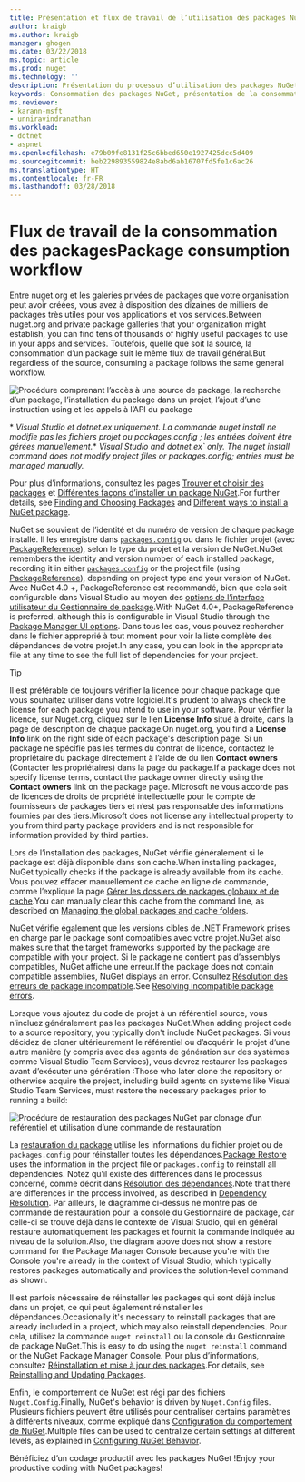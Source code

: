 ```yaml
---
title: Présentation et flux de travail de l’utilisation des packages NuGet | Microsoft Docs
author: kraigb
ms.author: kraigb
manager: ghogen
ms.date: 03/22/2018
ms.topic: article
ms.prod: nuget
ms.technology: ''
description: Présentation du processus d’utilisation des packages NuGet dans un projet et liens vers d’autres parties du processus.
keywords: Consommation des packages NuGet, présentation de la consommation NuGet, flux de travail de la consommation NuGet, flux de travail de la consommation de packages, présentation de la consommation des packages
ms.reviewer:
- karann-msft
- unniravindranathan
ms.workload:
- dotnet
- aspnet
ms.openlocfilehash: e79b09fe8131f25c6bbed650e1927425dcc5d409
ms.sourcegitcommit: beb229893559824e8abd6ab16707fd5fe1c6ac26
ms.translationtype: HT
ms.contentlocale: fr-FR
ms.lasthandoff: 03/28/2018
---
```

# <a name="package-consumption-workflow"></a><span data-ttu-id="74b2d-104">Flux de travail de la consommation des packages</span><span class="sxs-lookup"><span data-stu-id="74b2d-104">Package consumption workflow</span></span>

<span data-ttu-id="74b2d-105">Entre nuget.org et les galeries privées de packages que votre organisation peut avoir créées, vous avez à disposition des dizaines de milliers de packages très utiles pour vos applications et vos services.</span><span class="sxs-lookup"><span data-stu-id="74b2d-105">Between nuget.org and private package galleries that your organization might establish, you can find tens of thousands of highly useful packages to use in your apps and services.</span></span> <span data-ttu-id="74b2d-106">Toutefois, quelle que soit la source, la consommation d’un package suit le même flux de travail général.</span><span class="sxs-lookup"><span data-stu-id="74b2d-106">But regardless of the source, consuming a package follows the same general workflow.</span></span>

![Procédure comprenant l’accès à une source de package, la recherche d’un package, l’installation du package dans un projet, l’ajout d’une instruction using et les appels à l’API du package](media/Overview-01-GeneralFlow.png)

<span data-ttu-id="74b2d-108">\* _Visual Studio et dotnet.ex uniquement. La commande nuget install ne modifie pas les fichiers projet ou packages.config ; les entrées doivent être gérées manuellement._</span><span class="sxs-lookup"><span data-stu-id="74b2d-108">\* _Visual Studio and dotnet.ex\` only. The nuget install command does not modify project files or packages.config; entries must be managed manually._</span></span>

<span data-ttu-id="74b2d-109">Pour plus d’informations, consultez les pages [Trouver et choisir des packages](../consume-packages/finding-and-choosing-packages.md) et [Différentes façons d’installer un package NuGet](ways-to-install-a-package.md).</span><span class="sxs-lookup"><span data-stu-id="74b2d-109">For further details, see [Finding and Choosing Packages](../consume-packages/finding-and-choosing-packages.md) and [Different ways to install a NuGet package](ways-to-install-a-package.md).</span></span>

<span data-ttu-id="74b2d-110">NuGet se souvient de l’identité et du numéro de version de chaque package installé. Il les enregistre dans [`packages.config`](../reference/packages-config.md) ou dans le fichier projet (avec [PackageReference](../consume-packages/package-references-in-project-files.md)), selon le type du projet et la version de NuGet.</span><span class="sxs-lookup"><span data-stu-id="74b2d-110">NuGet remembers the identity and version number of each installed package, recording it in either [`packages.config`](../reference/packages-config.md) or the project file (using [PackageReference](../consume-packages/package-references-in-project-files.md)), depending on project type and your version of NuGet.</span></span> <span data-ttu-id="74b2d-111">Avec NuGet 4.0 +, PackageReference est recommandé, bien que cela soit configurable dans Visual Studio au moyen des [options de l’interface utilisateur du Gestionnaire de package](../tools/package-manager-ui.md).</span><span class="sxs-lookup"><span data-stu-id="74b2d-111">With NuGet 4.0+, PackageReference is preferred, although this is configurable in Visual Studio through the [Package Manager UI options](../tools/package-manager-ui.md).</span></span> <span data-ttu-id="74b2d-112">Dans tous les cas, vous pouvez rechercher dans le fichier approprié à tout moment pour voir la liste complète des dépendances de votre projet.</span><span class="sxs-lookup"><span data-stu-id="74b2d-112">In any case, you can look in the appropriate file at any time to see the full list of dependencies for your project.</span></span>

> [!Tip]
> <span data-ttu-id="74b2d-113">Il est préférable de toujours vérifier la licence pour chaque package que vous souhaitez utiliser dans votre logiciel.</span><span class="sxs-lookup"><span data-stu-id="74b2d-113">It's prudent to always check the license for each package you intend to use in your software.</span></span> <span data-ttu-id="74b2d-114">Pour vérifier la licence, sur Nuget.org, cliquez sur le lien **License Info** situé à droite, dans la page de description de chaque package.</span><span class="sxs-lookup"><span data-stu-id="74b2d-114">On nuget.org, you find a **License Info** link on the right side of each package's description page.</span></span> <span data-ttu-id="74b2d-115">Si un package ne spécifie pas les termes du contrat de licence, contactez le propriétaire du package directement à l’aide de du lien **Contact owners** (Contacter les propriétaires) dans la page du package.</span><span class="sxs-lookup"><span data-stu-id="74b2d-115">If a package does not specify license terms, contact the package owner directly using the **Contact owners** link on the package page.</span></span> <span data-ttu-id="74b2d-116">Microsoft ne vous accorde pas de licences de droits de propriété intellectuelle pour le compte de fournisseurs de packages tiers et n’est pas responsable des informations fournies par des tiers.</span><span class="sxs-lookup"><span data-stu-id="74b2d-116">Microsoft does not license any intellectual property to you from third party package providers and is not responsible for information provided by third parties.</span></span>

<span data-ttu-id="74b2d-117">Lors de l’installation des packages, NuGet vérifie généralement si le package est déjà disponible dans son cache.</span><span class="sxs-lookup"><span data-stu-id="74b2d-117">When installing packages, NuGet typically checks if the package is already available from its cache.</span></span> <span data-ttu-id="74b2d-118">Vous pouvez effacer manuellement ce cache en ligne de commande, comme l’explique la page [Gérer les dossiers de packages globaux et de cache](../consume-packages/managing-the-global-packages-and-cache-folders.md).</span><span class="sxs-lookup"><span data-stu-id="74b2d-118">You can manually clear this cache from the command line, as described on [Managing the global packages and cache folders](../consume-packages/managing-the-global-packages-and-cache-folders.md).</span></span>

<span data-ttu-id="74b2d-119">NuGet vérifie également que les versions cibles de .NET Framework prises en charge par le package sont compatibles avec votre projet.</span><span class="sxs-lookup"><span data-stu-id="74b2d-119">NuGet also makes sure that the target frameworks supported by the package are compatible with your project.</span></span> <span data-ttu-id="74b2d-120">Si le package ne contient pas d’assemblys compatibles, NuGet affiche une erreur.</span><span class="sxs-lookup"><span data-stu-id="74b2d-120">If the package does not contain compatible assemblies, NuGet displays an error.</span></span> <span data-ttu-id="74b2d-121">Consultez [Résolution des erreurs de package incompatible](dependency-resolution.md#resolving-incompatible-package-errors).</span><span class="sxs-lookup"><span data-stu-id="74b2d-121">See [Resolving incompatible package errors](dependency-resolution.md#resolving-incompatible-package-errors).</span></span>

<span data-ttu-id="74b2d-122">Lorsque vous ajoutez du code de projet à un référentiel source, vous n’incluez généralement pas les packages NuGet.</span><span class="sxs-lookup"><span data-stu-id="74b2d-122">When adding project code to a source repository, you typically don't include NuGet packages.</span></span> <span data-ttu-id="74b2d-123">Si vous décidez de cloner ultérieurement le référentiel ou d’acquérir le projet d’une autre manière (y compris avec des agents de génération sur des systèmes comme Visual Studio Team Services), vous devrez restaurer les packages avant d’exécuter une génération :</span><span class="sxs-lookup"><span data-stu-id="74b2d-123">Those who later clone the repository or otherwise acquire the project, including build agents on systems like Visual Studio Team Services, must restore the necessary packages prior to running a build:</span></span>

![Procédure de restauration des packages NuGet par clonage d’un référentiel et utilisation d’une commande de restauration](media/Overview-02-RestoreFlow.png)

<span data-ttu-id="74b2d-125">La [restauration du package](../consume-packages/package-restore.md) utilise les informations du fichier projet ou de `packages.config` pour réinstaller toutes les dépendances.</span><span class="sxs-lookup"><span data-stu-id="74b2d-125">[Package Restore](../consume-packages/package-restore.md) uses the information in the project file or `packages.config` to reinstall all dependencies.</span></span> <span data-ttu-id="74b2d-126">Notez qu’il existe des différences dans le processus concerné, comme décrit dans [Résolution des dépendances](../consume-packages/dependency-resolution.md).</span><span class="sxs-lookup"><span data-stu-id="74b2d-126">Note that there are differences in the process involved, as described in [Dependency Resolution](../consume-packages/dependency-resolution.md).</span></span> <span data-ttu-id="74b2d-127">Par ailleurs, le diagramme ci-dessus ne montre pas de commande de restauration pour la console du Gestionnaire de package, car celle-ci se trouve déjà dans le contexte de Visual Studio, qui en général restaure automatiquement les packages et fournit la commande indiquée au niveau de la solution.</span><span class="sxs-lookup"><span data-stu-id="74b2d-127">Also, the diagram above does not show a restore command for the Package Manager Console because you're with the Console you're already in the context of Visual Studio, which typically restores packages automatically and provides the solution-level command as shown.</span></span>

<span data-ttu-id="74b2d-128">Il est parfois nécessaire de réinstaller les packages qui sont déjà inclus dans un projet, ce qui peut également réinstaller les dépendances.</span><span class="sxs-lookup"><span data-stu-id="74b2d-128">Occasionally it's necessary to reinstall packages that are already included in a project, which may also reinstall dependencies.</span></span> <span data-ttu-id="74b2d-129">Pour cela, utilisez la commande `nuget reinstall` ou la console du Gestionnaire de package NuGet.</span><span class="sxs-lookup"><span data-stu-id="74b2d-129">This is easy to do using the `nuget reinstall` command or the NuGet Package Manager Console.</span></span> <span data-ttu-id="74b2d-130">Pour plus d’informations, consultez [Réinstallation et mise à jour des packages](../consume-packages/reinstalling-and-updating-packages.md).</span><span class="sxs-lookup"><span data-stu-id="74b2d-130">For details, see [Reinstalling and Updating Packages](../consume-packages/reinstalling-and-updating-packages.md).</span></span>

<span data-ttu-id="74b2d-131">Enfin, le comportement de NuGet est régi par des fichiers `Nuget.Config`.</span><span class="sxs-lookup"><span data-stu-id="74b2d-131">Finally, NuGet's behavior is driven by `Nuget.Config` files.</span></span> <span data-ttu-id="74b2d-132">Plusieurs fichiers peuvent être utilisés pour centraliser certains paramètres à différents niveaux, comme expliqué dans [Configuration du comportement de NuGet](../consume-packages/configuring-nuget-behavior.md).</span><span class="sxs-lookup"><span data-stu-id="74b2d-132">Multiple files can be used to centralize certain settings at different levels, as explained in [Configuring NuGet Behavior](../consume-packages/configuring-nuget-behavior.md).</span></span>

<span data-ttu-id="74b2d-133">Bénéficiez d’un codage productif avec les packages NuGet !</span><span class="sxs-lookup"><span data-stu-id="74b2d-133">Enjoy your productive coding with NuGet packages!</span></span>
